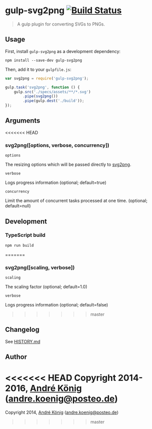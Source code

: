 # gulp-svg2png [![Build Status](https://travis-ci.org/akoenig/gulp-svg2png.png?branch=master)](https://travis-ci.org/akoenig/gulp-svg2png)

> A gulp plugin for converting SVGs to PNGs.


## Usage

First, install `gulp-svg2png` as a development dependency:

```shell
npm install --save-dev gulp-svg2png
```

Then, add it to your `gulpfile.js`:

```javascript
var svg2png = require('gulp-svg2png');

gulp.task('svg2png', function () {
    gulp.src('./specs/assets/**/*.svg')
        .pipe(svg2png())
        .pipe(gulp.dest('./build'));
});
```

## Arguments

<<<<<<< HEAD
### svg2png([options, verbose, concurrency])

`options`

The resizing options which will be passed directly to [svg2png](https://github.com/domenic/svg2png#exact-resizing-behavior).

`verbose`

Logs progress information (optional; default=true)

`concurrency`

Limit the amount of concurrent tasks processed at one time. (optional; default=null)

## Development

### TypeScript build

```sh
npm run build
```
=======
### svg2png([scaling, verbose])

`scaling`

The scaling factor (optional; default=1.0)

`verbose`

Logs progress information (optional; default=false)
>>>>>>> master

## Changelog

See [HISTORY.md](https://github.com/akoenig/gulp-svg2png/blob/master/HISTORY.md)

## Author

<<<<<<< HEAD
Copyright 2014-2016, [André König](http://andrekoenig.info) (andre.koenig@posteo.de)
=======
Copyright 2014, [André König](http://iam.andrekoenig.info) (andre.koenig@posteo.de)
>>>>>>> master
